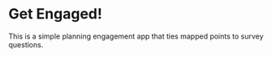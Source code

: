 # Get Engaged!
This is a simple planning engagement app that ties mapped points to survey questions.
